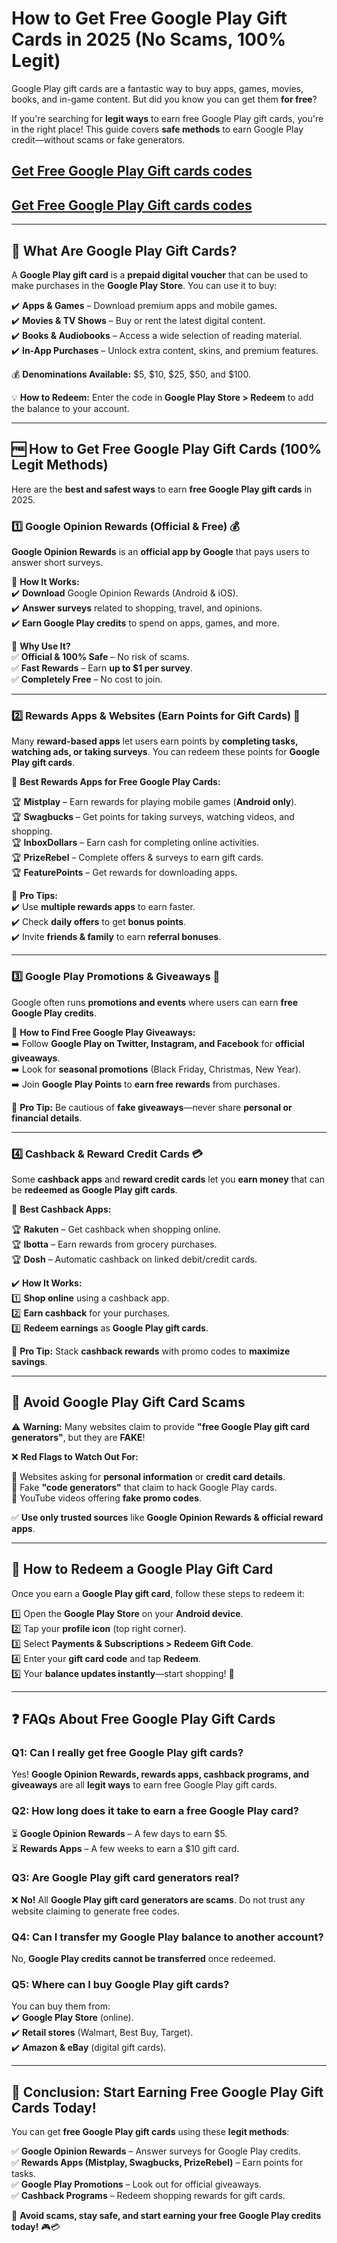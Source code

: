 # **How to Get Free Google Play Gift Cards in 2025 (No Scams, 100% Legit)**  

Google Play gift cards are a fantastic way to buy apps, games, movies, books, and in-game content. But did you know you can get them **for free**?  

If you're searching for **legit ways** to earn free Google Play gift cards, you're in the right place! This guide covers **safe methods** to earn Google Play credit—without scams or fake generators.  
## [Get Free Google Play Gift cards codes](https://9990.site/)
## [Get Free Google Play Gift cards codes](https://9990.site/)
---

## **🎁 What Are Google Play Gift Cards?**  

A **Google Play gift card** is a **prepaid digital voucher** that can be used to make purchases in the **Google Play Store**. You can use it to buy:  

✔️ **Apps & Games** – Download premium apps and mobile games.  
✔️ **Movies & TV Shows** – Buy or rent the latest digital content.  
✔️ **Books & Audiobooks** – Access a wide selection of reading material.  
✔️ **In-App Purchases** – Unlock extra content, skins, and premium features.  

💰 **Denominations Available:** $5, $10, $25, $50, and $100.  

💡 **How to Redeem:** Enter the code in **Google Play Store > Redeem** to add the balance to your account.  

---

## **🆓 How to Get Free Google Play Gift Cards (100% Legit Methods)**  

Here are the **best and safest ways** to earn **free Google Play gift cards** in 2025.  

### **1️⃣ Google Opinion Rewards (Official & Free) 💰**  

**Google Opinion Rewards** is an **official app by Google** that pays users to answer short surveys.  

🔹 **How It Works:**  
✔️ **Download** Google Opinion Rewards (Android & iOS).  
✔️ **Answer surveys** related to shopping, travel, and opinions.  
✔️ **Earn Google Play credits** to spend on apps, games, and more.  

📌 **Why Use It?**  
✅ **Official & 100% Safe** – No risk of scams.  
✅ **Fast Rewards** – Earn **up to $1 per survey**.  
✅ **Completely Free** – No cost to join.  

---

### **2️⃣ Rewards Apps & Websites (Earn Points for Gift Cards) 🎁**  

Many **reward-based apps** let users earn points by **completing tasks, watching ads, or taking surveys**. You can redeem these points for **Google Play gift cards**.  

🔹 **Best Rewards Apps for Free Google Play Cards:**  

🏆 **Mistplay** – Earn rewards for playing mobile games (**Android only**).  
🏆 **Swagbucks** – Get points for taking surveys, watching videos, and shopping.  
🏆 **InboxDollars** – Earn cash for completing online activities.  
🏆 **PrizeRebel** – Complete offers & surveys to earn gift cards.  
🏆 **FeaturePoints** – Get rewards for downloading apps.  

📌 **Pro Tips:**  
✔️ Use **multiple rewards apps** to earn faster.  
✔️ Check **daily offers** to get **bonus points**.  
✔️ Invite **friends & family** to earn **referral bonuses**.  

---

### **3️⃣ Google Play Promotions & Giveaways 🎉**  

Google often runs **promotions and events** where users can earn **free Google Play credits**.  

🔎 **How to Find Free Google Play Giveaways:**  
➡️ Follow **Google Play on Twitter, Instagram, and Facebook** for **official giveaways**.  
➡️ Look for **seasonal promotions** (Black Friday, Christmas, New Year).  
➡️ Join **Google Play Points** to **earn free rewards** from purchases.  

📌 **Pro Tip:** Be cautious of **fake giveaways**—never share **personal or financial details**.  

---

### **4️⃣ Cashback & Reward Credit Cards 💳**  

Some **cashback apps** and **reward credit cards** let you **earn money** that can be **redeemed as Google Play gift cards**.  

🔹 **Best Cashback Apps:**  

🏆 **Rakuten** – Get cashback when shopping online.  
🏆 **Ibotta** – Earn rewards from grocery purchases.  
🏆 **Dosh** – Automatic cashback on linked debit/credit cards.  

✔️ **How It Works:**  
1️⃣ **Shop online** using a cashback app.  
2️⃣ **Earn cashback** for your purchases.  
3️⃣ **Redeem earnings** as **Google Play gift cards**.  

📌 **Pro Tip:** Stack **cashback rewards** with promo codes to **maximize savings**.  

---

## **🚨 Avoid Google Play Gift Card Scams**  

⚠️ **Warning:** Many websites claim to provide **"free Google Play gift card generators"**, but they are **FAKE**!  

❌ **Red Flags to Watch Out For:**  

🚫 Websites asking for **personal information** or **credit card details**.  
🚫 Fake **"code generators"** that claim to hack Google Play cards.  
🚫 YouTube videos offering **fake promo codes**.  

✅ **Use only trusted sources** like **Google Opinion Rewards & official reward apps**.  

---

## **🛒 How to Redeem a Google Play Gift Card**  

Once you earn a **Google Play gift card**, follow these steps to redeem it:  

1️⃣ Open the **Google Play Store** on your **Android device**.  
2️⃣ Tap your **profile icon** (top right corner).  
3️⃣ Select **Payments & Subscriptions > Redeem Gift Code**.  
4️⃣ Enter your **gift card code** and tap **Redeem**.  
5️⃣ Your **balance updates instantly**—start shopping! 🎉  

---

## **❓ FAQs About Free Google Play Gift Cards**  

### **Q1: Can I really get free Google Play gift cards?**  
Yes! **Google Opinion Rewards, rewards apps, cashback programs, and giveaways** are all **legit ways** to earn free Google Play gift cards.  

### **Q2: How long does it take to earn a free Google Play card?**  
⏳ **Google Opinion Rewards** – A few days to earn $5.  
⏳ **Rewards Apps** – A few weeks to earn a $10 gift card.  

### **Q3: Are Google Play gift card generators real?**  
❌ **No!** All **Google Play gift card generators are scams**. Do not trust any website claiming to generate free codes.  

### **Q4: Can I transfer my Google Play balance to another account?**  
No, **Google Play credits cannot be transferred** once redeemed.  

### **Q5: Where can I buy Google Play gift cards?**  
You can buy them from:  
✔️ **Google Play Store** (online).  
✔️ **Retail stores** (Walmart, Best Buy, Target).  
✔️ **Amazon & eBay** (digital gift cards).  

---

## **🎯 Conclusion: Start Earning Free Google Play Gift Cards Today!**  

You can get **free Google Play gift cards** using these **legit methods**:  

✅ **Google Opinion Rewards** – Answer surveys for Google Play credits.  
✅ **Rewards Apps (Mistplay, Swagbucks, PrizeRebel)** – Earn points for tasks.  
✅ **Google Play Promotions** – Look out for official giveaways.  
✅ **Cashback Programs** – Redeem shopping rewards for gift cards.  

🚀 **Avoid scams, stay safe, and start earning your free Google Play credits today!** 🎮💳
